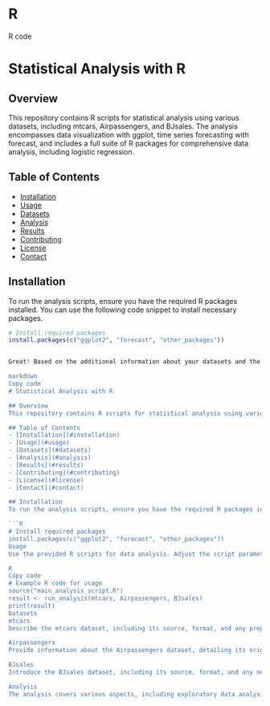 # R
R code 
# Statistical Analysis with R

## Overview
This repository contains R scripts for statistical analysis using various datasets, including mtcars, Airpassengers, and BJsales. The analysis encompasses data visualization with ggplot, time series forecasting with forecast, and includes a full suite of R packages for comprehensive data analysis, including logistic regression.

## Table of Contents
- [Installation](#installation)
- [Usage](#usage)
- [Datasets](#datasets)
- [Analysis](#analysis)
- [Results](#results)
- [Contributing](#contributing)
- [License](#license)
- [Contact](#contact)

## Installation
To run the analysis scripts, ensure you have the required R packages installed. You can use the following code snippet to install necessary packages.

```R
# Install required packages
install.packages(c("ggplot2", "forecast", "other_packages"))


Great! Based on the additional information about your datasets and the focus on data analysis, including logistic regression, I've updated the GitHub README template accordingly. Please customize it further based on the specifics of your project.

markdown
Copy code
# Statistical Analysis with R

## Overview
This repository contains R scripts for statistical analysis using various datasets, including mtcars, Airpassengers, and BJsales. The analysis encompasses data visualization with ggplot, time series forecasting with forecast, and includes a full suite of R packages for comprehensive data analysis, including logistic regression.

## Table of Contents
- [Installation](#installation)
- [Usage](#usage)
- [Datasets](#datasets)
- [Analysis](#analysis)
- [Results](#results)
- [Contributing](#contributing)
- [License](#license)
- [Contact](#contact)

## Installation
To run the analysis scripts, ensure you have the required R packages installed. You can use the following code snippet to install necessary packages.

```R
# Install required packages
install.packages(c("ggplot2", "forecast", "other_packages"))
Usage
Use the provided R scripts for data analysis. Adjust the script parameters as needed for your specific use case. Below is an example of how to use the main script.

R
Copy code
# Example R code for usage
source("main_analysis_script.R")
result <- run_analysis(mtcars, Airpassengers, BJsales)
print(result)
Datasets
mtcars
Describe the mtcars dataset, including its source, format, and any preprocessing steps.

Airpassengers
Provide information about the Airpassengers dataset, detailing its origin, structure, and any relevant preprocessing.

BJsales
Introduce the BJsales dataset, including its source, format, and any necessary preprocessing steps.

Analysis
The analysis covers various aspects, including exploratory data analysis, time series forecasting, and logistic regression. Review the R scripts for specific details.
